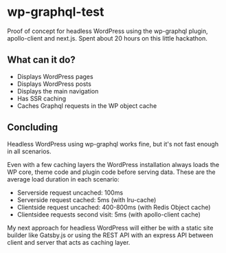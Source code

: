 # wp-graphql-test
Proof of concept for headless WordPress using the wp-graphql plugin, apollo-client and next.js. Spent about 20 hours on this little hackathon.

## What can it do?

- Displays WordPress pages
- Displays WordPress posts
- Displays the main navigation
- Has SSR caching
- Caches Graphql requests in the WP object cache

## Concluding

Headless WordPress using wp-graphql works fine, but it's not fast enough in all scenarios.

Even with a few caching layers the WordPress installation always loads the WP core, theme code and plugin code before serving data. These are the average load duration in each scenario:

- Serverside request uncached: 100ms
- Serverside request cached: 5ms (with lru-cache)
- Clientside request uncached: 400-800ms (with Redis Object cache) 
- Clientsidee requests second visit: 5ms (with apollo-client cache)

My next approach for headless WordPress will either be with a static site builder like Gatsby.js or using the REST API with an express API between client and server that acts as caching layer.